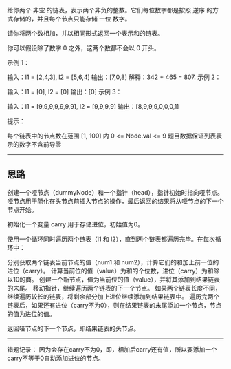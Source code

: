 给你两个 非空 的链表，表示两个非负的整数。它们每位数字都是按照 逆序 的方式存储的，并且每个节点只能存储 一位 数字。

请你将两个数相加，并以相同形式返回一个表示和的链表。

你可以假设除了数字 0 之外，这两个数都不会以 0 开头。

 

示例 1：


输入：l1 = [2,4,3], l2 = [5,6,4]
输出：[7,0,8]
解释：342 + 465 = 807.
示例 2：

输入：l1 = [0], l2 = [0]
输出：[0]
示例 3：

输入：l1 = [9,9,9,9,9,9,9], l2 = [9,9,9,9]
输出：[8,9,9,9,0,0,0,1]
 

提示：

每个链表中的节点数在范围 [1, 100] 内
0 <= Node.val <= 9
题目数据保证列表表示的数字不含前导零

-----------

## 思路

创建一个哑节点（dummyNode）和一个指针（head），指针初始时指向哑节点。哑节点用于简化在头节点前插入节点的操作，最后返回的结果将从哑节点的下一个节点开始。

初始化一个变量 carry 用于存储进位，初始值为0。

使用一个循环同时遍历两个链表（l1 和 l2），直到两个链表都遍历完毕。在每次循环中：

分别获取两个链表当前节点的值（num1 和 num2），计算它们的和加上前一位的进位（carry）。
计算当前位的值（value）为和的个位数，进位（carry）为和除以10的商。
创建一个新节点，值为当前位的值（value），并将其添加到结果链表的末尾。
移动指针，继续遍历两个链表的下一个节点。
如果两个链表长度不同，继续遍历较长的链表，将剩余部分加上进位继续添加到结果链表中。
遍历完两个链表后，如果还有进位（carry不为0），则在结果链表的末尾添加一个节点，节点的值为进位的值。

返回哑节点的下一个节点，即结果链表的头节点。

-----------

错题记录：
因为会存在carry不为0，即，相加后carry还有值，所以要添加一个carry不等于0自动添加进位的节点。
